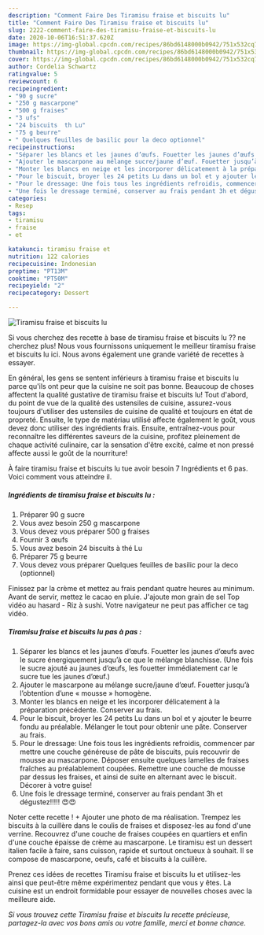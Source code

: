 ```yaml
---
description: "Comment Faire Des Tiramisu fraise et biscuits lu"
title: "Comment Faire Des Tiramisu fraise et biscuits lu"
slug: 2222-comment-faire-des-tiramisu-fraise-et-biscuits-lu
date: 2020-10-06T16:51:37.620Z
image: https://img-global.cpcdn.com/recipes/86bd6148000b0942/751x532cq70/tiramisu-fraise-et-biscuits-lu-photo-principale-de-la-recette.jpg
thumbnail: https://img-global.cpcdn.com/recipes/86bd6148000b0942/751x532cq70/tiramisu-fraise-et-biscuits-lu-photo-principale-de-la-recette.jpg
cover: https://img-global.cpcdn.com/recipes/86bd6148000b0942/751x532cq70/tiramisu-fraise-et-biscuits-lu-photo-principale-de-la-recette.jpg
author: Cordelia Schwartz
ratingvalue: 5
reviewcount: 6
recipeingredient:
- "90 g sucre"
- "250 g mascarpone"
- "500 g fraises"
- "3 ufs"
- "24 biscuits  th Lu"
- "75 g beurre"
- " Quelques feuilles de basilic pour la deco optionnel"
recipeinstructions:
- "Séparer les blancs et les jaunes d’œufs. Fouetter les jaunes d’œufs avec le sucre énergiquement jusqu’à ce que le mélange blanchisse. (Une fois le sucre ajouté au jaunes d’œufs, les fouetter immédiatement car le sucre tue les jaunes d’œuf.)"
- "Ajouter le mascarpone au mélange sucre/jaune d’œuf. Fouetter jusqu’à l’obtention d’une « mousse » homogène."
- "Monter les blancs en neige et les incorporer délicatement à la préparation précédente. Conserver au frais."
- "Pour le biscuit, broyer les 24 petits Lu dans un bol et y ajouter le beurre fondu au préalable. Mélanger le tout pour obtenir une pâte. Conserver au frais."
- "Pour le dressage: Une fois tous les ingrédients refroidis, commencer par mettre une couche généreuse de pâte de biscuits, puis recouvrir de mousse au mascarpone. Déposer ensuite quelques lamelles de fraises fraîches au préalablement coupées. Remettre une couche de mousse par dessus les fraises, et ainsi de suite en alternant avec le biscuit. Décorer à votre guise!"
- "Une fois le dressage terminé, conserver au frais pendant 3h et dégustez!!!!! 😍😍"
categories:
- Resep
tags:
- tiramisu
- fraise
- et

katakunci: tiramisu fraise et 
nutrition: 122 calories
recipecuisine: Indonesian
preptime: "PT13M"
cooktime: "PT50M"
recipeyield: "2"
recipecategory: Dessert

---
```



![Tiramisu fraise et biscuits lu](https://img-global.cpcdn.com/recipes/86bd6148000b0942/751x532cq70/tiramisu-fraise-et-biscuits-lu-photo-principale-de-la-recette.jpg)

Si vous cherchez des recette à base de tiramisu fraise et biscuits lu ?? ne cherchez plus! Nous vous fournissons uniquement le meilleur tiramisu fraise et biscuits lu ici. Nous avons également une grande variété de recettes à essayer.

En général, les gens se sentent inférieurs à tiramisu fraise et biscuits lu parce qu'ils ont peur que la cuisine ne soit pas bonne. Beaucoup de choses affectent la qualité gustative de tiramisu fraise et biscuits lu! Tout d'abord, du point de vue de la qualité des ustensiles de cuisine, assurez-vous toujours d'utiliser des ustensiles de cuisine de qualité et toujours en état de propreté. Ensuite, le type de matériau utilisé affecte également le goût, vous devez donc utiliser des ingrédients frais. Ensuite, entraînez-vous pour reconnaître les différentes saveurs de la cuisine, profitez pleinement de chaque activité culinaire, car la sensation d'être excité, calme et non pressé affecte aussi le goût de la nourriture!

<!--inarticleads1-->

À faire tiramisu fraise et biscuits lu tue avoir besoin 7 Ingrédients et 6 pas. Voici comment vous atteindre il.

##### Ingrédients de tiramisu fraise et biscuits lu :

1. Préparer 90 g sucre
1. Vous avez besoin 250 g mascarpone
1. Vous devez vous préparer 500 g fraises
1. Fournir 3 œufs
1. Vous avez besoin 24 biscuits à thé Lu
1. Préparer 75 g beurre
1. Vous devez vous préparer  Quelques feuilles de basilic pour la deco (optionnel)


Finissez par la crème et mettez au frais pendant quatre heures au minimum. Avant de servir, mettez le cacao en pluie. J&#39;ajoute mon grain de sel Top vidéo au hasard - Riz à sushi. Votre navigateur ne peut pas afficher ce tag vidéo. 

<!--inarticleads2-->

##### Tiramisu fraise et biscuits lu pas à pas :

1. Séparer les blancs et les jaunes d’œufs. Fouetter les jaunes d’œufs avec le sucre énergiquement jusqu’à ce que le mélange blanchisse. (Une fois le sucre ajouté au jaunes d’œufs, les fouetter immédiatement car le sucre tue les jaunes d’œuf.)
1. Ajouter le mascarpone au mélange sucre/jaune d’œuf. Fouetter jusqu’à l’obtention d’une « mousse » homogène.
1. Monter les blancs en neige et les incorporer délicatement à la préparation précédente. Conserver au frais.
1. Pour le biscuit, broyer les 24 petits Lu dans un bol et y ajouter le beurre fondu au préalable. Mélanger le tout pour obtenir une pâte. Conserver au frais.
1. Pour le dressage: Une fois tous les ingrédients refroidis, commencer par mettre une couche généreuse de pâte de biscuits, puis recouvrir de mousse au mascarpone. Déposer ensuite quelques lamelles de fraises fraîches au préalablement coupées. Remettre une couche de mousse par dessus les fraises, et ainsi de suite en alternant avec le biscuit. Décorer à votre guise!
1. Une fois le dressage terminé, conserver au frais pendant 3h et dégustez!!!!! 😍😍


Noter cette recette ! + Ajouter une photo de ma réalisation. Trempez les biscuits à la cuillère dans le coulis de fraises et disposez-les au fond d&#39;une verrine. Recouvrez d&#39;une couche de fraises coupées en quartiers et enfin d&#39;une couche épaisse de crème au mascarpone. Le tiramisu est un dessert italien facile à faire, sans cuisson, rapide et surtout onctueux à souhait. Il se compose de mascarpone, oeufs, café et biscuits à la cuillère. 

<!--inarticleads1-->

<p>
Prenez ces idées de recettes Tiramisu fraise et biscuits lu et utilisez-les ainsi que peut-être même expérimentez pendant que vous y êtes. La cuisine est un endroit formidable pour essayer de nouvelles choses avec la meilleure aide.
</p>

<p>
<i>Si vous trouvez cette Tiramisu fraise et biscuits lu recette précieuse, partagez-la avec vos bons amis ou votre famille, merci et bonne chance.</i>
</p>
